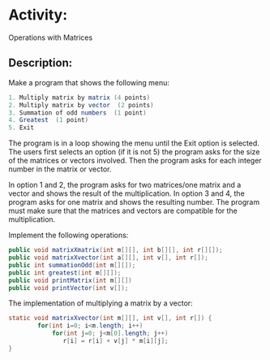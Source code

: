 # Activity: 
Operations with Matrices

## Description:
Make a program that shows the following menu:

```java
1. Multiply matrix by matrix (4 points)
2. Multiply matrix by vector  (2 points)
3. Summation of odd numbers  (1 point)
4. Greatest  (1 point)
5. Exit
```

The program is in a loop showing the menu until the Exit option is selected. The users first selects an option (if it is not 5) the program asks for the size of the matrices or vectors involved. Then the program asks for each integer number in the matrix or vector.

In option 1 and 2, the program asks for two matrices/one matrix and a vector and shows the result of the multiplication. In option 3 and 4, the program asks for one matrix and shows the resulting number. The program must make sure that the matrices and vectors are compatible for the multiplication.

Implement the following operations:

```java
public void matrixXmatrix(int m[][], int b[][], int r[][]);
public void matrixXvector(int a[][], int v[], int r[]);
public int summationOdd(int m[][]);
public int greatest(int m[][]);
public void printMatrix(int m[][])
public void printVector(int v[]);
```




The implementation of multiplying a matrix by a vector:


```java
static void matrixXvector(int m[][], int v[], int r[]) {
        for(int i=0; i<m.length; i++)
            for(int j=0; j<m[0].length; j++)
               r[i] = r[i] + v[j] * m[i][j];
}
```